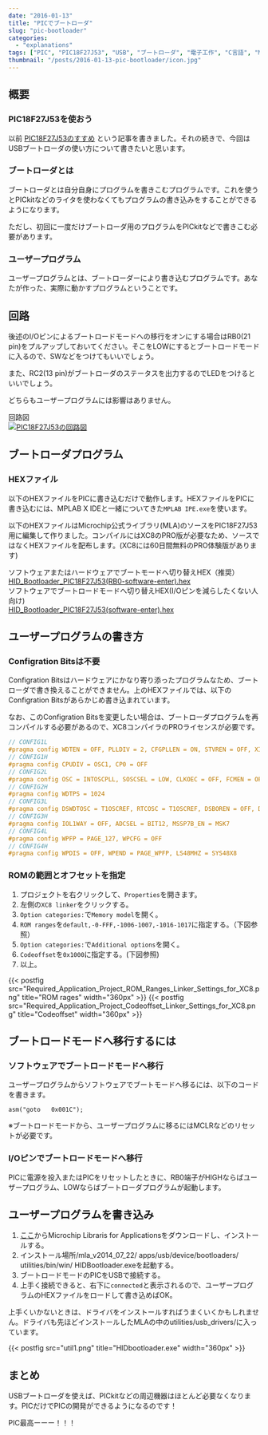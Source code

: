 ```yaml
---
date: "2016-01-13"
title: "PICでブートローダ"
slug: "pic-bootloader"
categories:
  - "explanations"
tags: ["PIC", "PIC18F27J53", "USB", "ブートローダ", "電子工作", "C言語", "Microchip Library for Application", "MLA"]
thumbnail: "/posts/2016-01-13-pic-bootloader/icon.jpg"
---
```


## 概要

### PIC18F27J53を使おう

以前 [PIC18F27J53のすすめ](/posts/2016-01-08-pic18f27j53/) という記事を書きました。それの続きで、今回はUSBブートローダの使い方について書きたいと思います。

### ブートローダとは

ブートローダとは自分自身にプログラムを書きこむプログラムです。これを使うとPICkitなどのライタを使わなくてもプログラムの書き込みをすることができるようになります。

ただし、初回に一度だけブートローダ用のプログラムをPICkitなどで書きこむ必要があります。

### ユーザープログラム

ユーザープログラムとは、ブートローダーにより書き込むプログラムです。あなたが作った、実際に動かすプログラムということです。

<!--more-->

## 回路

後述のI/Oピンによるブートロードモードへの移行をオンにする場合はRB0(21 pin)をプルアップしておいてください。そこをLOWにするとブートロードモードに入るので、SWなどをつけてもいいでしょう。

また、RC2(13 pin)がブートローダのステータスを出力するのでLEDをつけるといいでしょう。

どちらもユーザープログラムには影響はありません。

回路図  
[![PIC18F27J53の回路図](sketch.png)](sketch.png)

## ブートローダプログラム

### HEXファイル

以下のHEXファイルをPICに書き込むだけで動作します。HEXファイルをPICに書き込むには、MPLAB X IDEと一緒についてきた`MPLAB IPE.exe`を使います。

以下のHEXファイルはMicrochip公式ライブラリ(MLA)のソースをPIC18F27J53用に編集して作りました。コンパイルにはXC8のPRO版が必要なため、ソースではなくHEXファイルを配布します。(XC8には60日間無料のPRO体験版があります)

ソフトウェアまたはハードウェアでブートモードへ切り替えHEX（推奨）  
[HID\_Bootloader\_PIC18F27J53(RB0-software-enter).hex](HID_Bootloader_PIC18F27J53(RB0-software-enter).hex)  
ソフトウェアでブートロードモードへ切り替えHEX(I/Oピンを減らしたくない人向け)  
[HID\_Bootloader\_PIC18F27J53(software-enter).hex](HID_Bootloader_PIC18F27J53(software-enter).hex)  

## ユーザープログラムの書き方

### Configration Bitsは不要

Configration Bitsはハードウェアにかなり寄り添ったプログラムなため、ブートローダで書き換えることができません。上のHEXファイルでは、以下のConfigration Bitsがあらかじめ書き込まれています。

なお、このConfigration Bitsを変更したい場合は、ブートローダプログラムを再コンパイルする必要があるので、XC8コンパイラのPROライセンスが必要です。

~~~c
// CONFIG1L
#pragma config WDTEN = OFF, PLLDIV = 2, CFGPLLEN = ON, STVREN = OFF, XINST = OFF
// CONFIG1H
#pragma config CPUDIV = OSC1, CP0 = OFF
// CONFIG2L
#pragma config OSC = INTOSCPLL, SOSCSEL = LOW, CLKOEC = OFF, FCMEN = OFF, IESO = OFF
// CONFIG2H
#pragma config WDTPS = 1024
// CONFIG3L
#pragma config DSWDTOSC = T1OSCREF, RTCOSC = T1OSCREF, DSBOREN = OFF, DSWDTEN = OFF, DSWDTPS = G2
// CONFIG3H
#pragma config IOL1WAY = OFF, ADCSEL = BIT12, MSSP7B_EN = MSK7
// CONFIG4L
#pragma config WPFP = PAGE_127, WPCFG = OFF
// CONFIG4H
#pragma config WPDIS = OFF, WPEND = PAGE_WPFP, LS48MHZ = SYS48X8
~~~

### ROMの範囲とオフセットを指定

  1. プロジェクトを右クリックして、`Properties`を開きます。
  1. 左側の`XC8 linker`をクリックする。
  1. `Option categories:`で`Memory model`を開く。
  1. `ROM ranges`を`default,-0-FFF,-1006-1007,-1016-1017`に指定する。（下図参照）
  1. `Option categories:`で`Additional options`を開く。
  1. `Codeoffset`を`0x1000`に指定する。(下図参照)
  1. 以上。

{{< postfig src="Required_Application_Project_ROM_Ranges_Linker_Settings_for_XC8.png" title="ROM rages" width="360px" >}}
{{< postfig src="Required_Application_Project_Codeoffset_Linker_Settings_for_XC8.png" title="Codeoffset" width="360px" >}}

## ブートロードモードへ移行するには

### ソフトウェアでブートロードモードへ移行

ユーザープログラムからソフトウェアでブートモードへ移るには、以下のコードを書きます。

    asm("goto   0x001C");

※ブートロードモードから、ユーザープログラムに移るにはMCLRなどのリセットが必要です。

### I/Oピンでブートロードモードへ移行

PICに電源を投入またはPICをリセットしたときに、RB0端子がHIGHならばユーザープログラム、LOWならばブートローダプログラムが起動します。


## ユーザープログラムを書き込み

  1. [ここ](http://www.microchip.com/pagehandler/en-us/devtools/mla/home.html)からMicrochip Libraris for Applicationsをダウンロードし、インストールする。
  1. インストール場所/mla\_v2014\_07\_22/ apps/usb/device/bootloaders/ utilities/bin/win/ HIDBootloader.exeを起動する。
  1. ブートロードモードのPICをUSBで接続する。
  1. 上手く接続できると、右下に`connected`と表示されるので、ユーザープログラムのHEXファイルをロードして書き込めばOK。

上手くいかないときは、ドライバをインストールすればうまくいくかもしれません。ドライバも先ほどインストールしたMLAの中のutilities/usb\_drivers/に入っています。

{{< postfig src="util1.png" title="HIDbootloader.exe" width="360px" >}}

## まとめ

USBブートローダを使えば、PICkitなどの周辺機器はほとんど必要なくなります。PICだけでPICの開発ができるようになるのです！

PIC最高ーーー！！！

